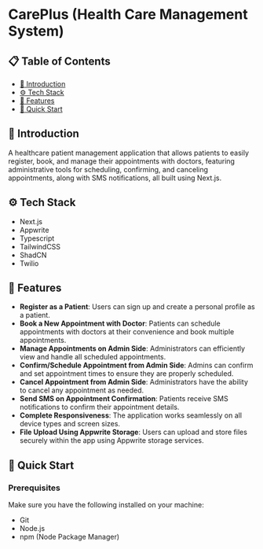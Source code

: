 # CarePlus (Health Care Management System)

## 📋 Table of Contents

- [🤖 Introduction](#-introduction)
- [⚙️ Tech Stack](#️-tech-stack)
- [🔋 Features](#-features)
- [🤸 Quick Start](#-quick-start)

## 🤖 Introduction

A healthcare patient management application that allows patients to easily register, book, and manage their appointments with doctors, featuring administrative tools for scheduling, confirming, and canceling appointments, along with SMS notifications, all built using Next.js.

## ⚙️ Tech Stack

- Next.js
- Appwrite
- Typescript
- TailwindCSS
- ShadCN
- Twilio

## 🔋 Features

- **Register as a Patient**: Users can sign up and create a personal profile as a patient.
- **Book a New Appointment with Doctor**: Patients can schedule appointments with doctors at their convenience and book multiple appointments.
- **Manage Appointments on Admin Side**: Administrators can efficiently view and handle all scheduled appointments.
- **Confirm/Schedule Appointment from Admin Side**: Admins can confirm and set appointment times to ensure they are properly scheduled.
- **Cancel Appointment from Admin Side**: Administrators have the ability to cancel any appointment as needed.
- **Send SMS on Appointment Confirmation**: Patients receive SMS notifications to confirm their appointment details.
- **Complete Responsiveness**: The application works seamlessly on all device types and screen sizes.
- **File Upload Using Appwrite Storage**: Users can upload and store files securely within the app using Appwrite storage services.

## 🤸 Quick Start

### Prerequisites

Make sure you have the following installed on your machine:

- Git
- Node.js
- npm (Node Package Manager)
